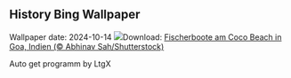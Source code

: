 ## History Bing Wallpaper
Wallpaper date: 2024-10-14
![](https://www.bing.com/th?id=OHR.CocoBeach_DE-DE0655517413_UHD.jpg&w=1000)Download: [Fischerboote am Coco Beach in Goa, Indien (© Abhinav Sah/Shutterstock)](https://www.bing.com/th?id=OHR.CocoBeach_DE-DE0655517413_UHD.jpg)

Auto get programm by LtgX
